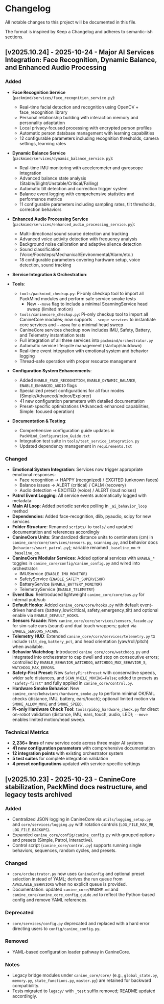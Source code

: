 # Changelog

All notable changes to this project will be documented in this file.

The format is inspired by Keep a Changelog and adheres to semantic-ish sections.

## [v2025.10.24] - 2025-10-24 - Major AI Services Integration: Face Recognition, Dynamic Balance, and Enhanced Audio Processing

### Added
- **Face Recognition Service** (`packmind/services/face_recognition_service.py`):
  - Real-time facial detection and recognition using OpenCV + face_recognition library
  - Personal relationship building with interaction memory and personality adaptation
  - Local privacy-focused processing with encrypted person profiles
  - Automatic person database management with learning capabilities
  - 12 configurable parameters including recognition thresholds, camera settings, learning rates

- **Dynamic Balance Service** (`packmind/services/dynamic_balance_service.py`):
  - Real-time IMU monitoring with accelerometer and gyroscope integration
  - Advanced balance state analysis (Stable/Slight/Unstable/Critical/Falling)
  - Automatic tilt detection and correction trigger system
  - Balance event logging with comprehensive statistics and performance metrics
  - 11 configurable parameters including sampling rates, tilt thresholds, correction behaviors

- **Enhanced Audio Processing Service** (`packmind/services/enhanced_audio_processing_service.py`):
  - Multi-directional sound source detection and tracking
  - Advanced voice activity detection with frequency analysis
  - Background noise calibration and adaptive silence detection
  - Sound classification (Voice/Footsteps/Mechanical/Environmental/Alarm/etc.)
  - 18 configurable parameters covering hardware setup, voice detection, sound tracking

- **Service Integration & Orchestration**:
- **Tools**:
  - `tools/packmind_checkup.py`: Pi-only checkup tool to import all PackMind modules and perform safe service smoke tests
    - New `--move` flag to include a minimal ScanningService head sweep (limited motion)
  - `tools/caninecore_checkup.py`: Pi-only checkup tool to import all CanineCore modules; now supports `--scope services` to instantiate core services and `--move` for a minimal head sweep
  - CanineCore services checkup now includes IMU, Safety, Battery, and Telemetry instantiation tests
  - Full integration of all three services into `packmind/orchestrator.py`
  - Automatic service lifecycle management (startup/shutdown)
  - Real-time event integration with emotional system and behavior logging
  - Thread-safe operation with proper resource management

- **Configuration System Enhancements**:
  - Added `ENABLE_FACE_RECOGNITION`, `ENABLE_DYNAMIC_BALANCE`, `ENABLE_ENHANCED_AUDIO` flags
  - Specialized preset configurations for all four modes (Simple/Advanced/Indoor/Explorer)
  - 41 new configuration parameters with detailed documentation
  - Preset-specific optimizations (Advanced: enhanced capabilities, Simple: focused operation)

- **Documentation & Testing**:
  - Comprehensive configuration guide updates in `PackMind_Configuration_Guide.txt`
  - Integration test suite in `tools/test_service_integration.py` 
  - Updated dependency management in `requirements.txt`

### Changed
- **Emotional System Integration**: Services now trigger appropriate emotional responses:
  - Face recognition → HAPPY (recognized) / EXCITED (unknown faces)
  - Balance issues → ALERT (critical) / CALM (recovery)
  - Audio detection → EXCITED (voice) / ALERT (loud noises)
- **Patrol Event Logging**: All service events automatically logged with metadata
- **Main AI Loop**: Added periodic service polling in `_ai_behavior_loop` method
- **Dependencies**: Added face-recognition, dlib, pyaudio, scipy for new services
 - **Folder Structure**: Renamed `scripts/` to `tools/` and updated documentation and references accordingly
 - **CanineCore Units**: Standardized distance units to centimeters (cm) in `canine_core/core/services/sensors.py`, `scanning.py`, and behavior docs (`behaviors/smart_patrol.py`); variable renamed `_baseline_mm` → `_baseline_cm`.
 - **CanineCore Modular Services**: Added optional services with `ENABLE_*` toggles in `canine_core/config/canine_config.py` and wired into orchestrator:
   - IMUService (`ENABLE_IMU_MONITOR`)
   - SafetyService (`ENABLE_SAFETY_SUPERVISOR`)
   - BatteryService (`ENABLE_BATTERY_MONITOR`)
   - TelemetryService (`ENABLE_TELEMETRY`)
 - **Event Bus**: Reintroduced lightweight `canine_core/core/bus.py` for internal pub/sub
 - **Default Hooks**: Added `canine_core/core/hooks.py` with default event-driven handlers (battery_low/critical, safety_emergency_tilt) and optional enable via `ENABLE_DEFAULT_HOOKS`.
 - **Sensors Facade**: New `canine_core/core/services/sensors_facade.py` for sim-safe ears (sound) and dual touch wrappers; gated via `ENABLE_SENSORS_FACADE`.
 - **Telemetry HUD**: Extended `canine_core/core/services/telemetry.py` to include `tilt_deg`, `battery_pct`, and head orientation (yaw/roll/pitch) when available.
 - **Behavior Watchdog**: Introduced `canine_core/core/watchdog.py` and integrated into orchestrator to cap dwell and stop on consecutive errors; controlled by `ENABLE_BEHAVIOR_WATCHDOG`, `WATCHDOG_MAX_BEHAVIOR_S`, `WATCHDOG_MAX_ERRORS`.
 - **Safety-First Preset**: New `SafetyFirstPreset` with conservative speeds, wider safe distances, and `SCAN_WHILE_MOVING=False`; added to presets as `"safety-first"` and fully applied in `canine_core/control.py`.
 - **Hardware Smoke Behavior**: New `canine_core/behaviors/hardware_smoke.py` to perform minimal OK/FAIL checks (distance, IMU, battery, ears/touch); optional limited motion via `SMOKE_ALLOW_MOVE` and `SMOKE_SPEED`.
 - **Pi-only Hardware Check Tool**: `tools/pidog_hardware_check.py` for direct on-robot validation (distance, IMU, ears, touch, audio, LED); `--move` enables limited motion/head sweep.

### Technical Metrics
- **2,236+ lines** of new service code across three major AI systems
- **41 new configuration parameters** with comprehensive documentation
- **12 integration points** with existing orchestrator system
- **5 test suites** for complete integration validation
- **4 preset configurations** updated with service-specific settings

## [v2025.10.23] - 2025-10-23 - CanineCore stabilization, PackMind docs restructure, and legacy tests archived

### Added
- Centralized JSON logging in CanineCore via `utils/logging_setup.py` and `core/services/logging.py` with rotation controls (`LOG_FILE_MAX_MB`, `LOG_FILE_BACKUPS`).
- Expanded `canine_core/config/canine_config.py` with grouped options and presets (Simple, Patrol, Interactive).
- Control script (`canine_core/control.py`) supports running single behaviors, sequences, random cycles, and presets.

### Changed
- `core/orchestrator.py` now uses `CanineConfig` and optional preset selection instead of YAML; derives the run queue from `AVAILABLE_BEHAVIORS` when no explicit queue is provided.
- Documentation: updated `canine_core/README.md` and `canine_core/canine_core_config_guide.md` to reflect the Python-based config and remove YAML references.

### Deprecated
- `core/services/config.py` deprecated and replaced with a hard error directing users to `config/canine_config.py`.

### Removed
- YAML-based configuration loader pathway in CanineCore.

### Notes
- Legacy bridge modules under `canine_core/core/` (e.g., `global_state.py`, `memory.py`, `state_functions.py`, `master.py`) are retained for backward compatibility.
- Tests migrated to `legacy/` with `_test` suffix removed; README updated accordingly.

